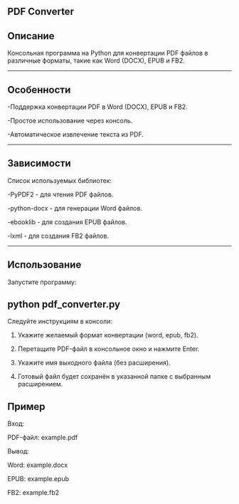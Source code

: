 ## PDF Converter

## Описание

Консольная программа на Python для конвертации PDF файлов в различные форматы, такие как Word (DOCX), EPUB и FB2.

---

## Особенности

-Поддержка конвертации PDF в Word (DOCX), EPUB и FB2.

-Простое использование через консоль.

-Автоматическое извлечение текста из PDF.

---

## Зависимости

Список используемых библиотек:

-PyPDF2 - для чтения PDF файлов.

-python-docx - для генерации Word файлов.

-ebooklib - для создания EPUB файлов.

-lxml - для создания FB2 файлов.

---

## Использование

Запустите программу:

## python pdf_converter.py

Следуйте инструкциям в консоли:

1) Укажите желаемый формат конвертации (word, epub, fb2).

2) Перетащите PDF-файл в консольное окно и нажмите Enter.

3) Укажите имя выходного файла (без расширения).

4) Готовый файл будет сохранён в указанной папке с выбранным расширением.

## Пример

Вход:

PDF-файл: example.pdf

Вывод:

Word: example.docx

EPUB: example.epub

FB2: example.fb2

